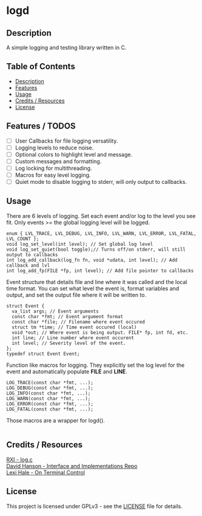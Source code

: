 # logd 

## Description
A simple logging and testing library written in C. 

## Table of Contents

- [Description](#description)
- [Features](#features) 
- [Usage](#usage)
- [Credits / Resources](#credits--resources)
- [License](#license)

## Features / TODOS

- [ ] User Callbacks for file logging versatility.
- [ ] Logging levels to reduce noise.
- [ ] Optional colors to highlight level and message. 
- [ ] Custom messages and formatting. 
- [ ] Log locking for multithreading.
- [ ] Macros for easy level logging.
- [ ] Quiet mode to disable logging to stderr, will only output to callbacks.

## Usage
There are 6 levels of logging. Set each event and/or log to the level you see fit. Only events >= the global logging level will be logged. 
```
enum { LVL_TRACE, LVL_DEBUG, LVL_INFO, LVL_WARN, LVL_ERROR, LVL_FATAL, LVL_COUNT };
void log_set_level(int level); // Set global log level
void log_set_quiet(bool toggle);// Turns off/on stderr, will still output to callbacks  
int log_add_callback(log_fn fn, void *udata, int level); // Add callback and lvl
int log_add_fp(FILE *fp, int level); // Add file pointer to callbacks
```


Event structure that details file and line where it was called and the local time format. You can set what level the event is, format variables and output, and set the output file where it will be written to.<br>
```
struct Event {
  va_list args; // Event arguments 
  const char *fmt; // Event argument format
  const char *file; // Filename where event occured
  struct tm *time; // Time event occured (local)
  void *out; // Where event is being output. FILE* fp, int fd, etc. 
  int line; // Line number where event occurent
  int level; // Severity level of the event. 
};
typedef struct Event Event;
``` 

Function like macros for logging. They explicitly set the log level for the event and automatically populate __FILE__ and __LINE__.<br>
```
LOG_TRACE(const char *fmt, ...);
LOG_DEBUG(const char *fmt, ...);
LOG_INFO(const char *fmt, ...);
LOG_WARN(const char *fmt, ...);
LOG_ERROR(const char *fmt, ...);
LOG_FATAL(const char *fmt, ...);
```

Those macros are a wrapper for logd().<br>
```

```


## Credits / Resources
[RXI - log.c](https://github.com/rxi/log.c)<br>
[David Hanson - Interface and Implementations Repo](https://github.com/drh/cii)<br>
[Lexi Hale - On Terminal Control](https://xn--rpa.cc/irl/term.html)<br>


## License
This project is licensed under GPLv3 - see the [LICENSE](LICENSE) file for details.
